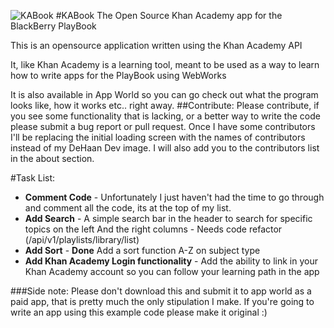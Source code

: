 ![KABook](https://github.com/levidehaan/KABook/blob/master/images/ka-86.png?raw=true)
#KABook
The Open Source Khan Academy app for the BlackBerry PlayBook

This is an opensource application written using the Khan Academy API

It, like Khan Academy is a learning tool, meant to be used as a way to learn how to write apps for the PlayBook using WebWorks

It is also available in App World so you can go check out what the program looks like, how it works etc.. right away.
##Contribute:
Please contribute, if you see some functionality that is lacking, or a better way to write the code please submit a bug report or pull request.
Once I have some contributors I'll be replacing the initial loading screen with the names of contributors instead of my DeHaan Dev image.
I will also add you to the contributors list in the about section.

#Task List:

* **Comment Code** - Unfortunately I just haven't had the time to go through and comment all the code, its at the top of my list.
* **Add Search** - A simple search bar in the header to search for specific topics on the left And the right columns - Needs code refactor (/api/v1/playlists/library/list)
* **Add Sort** - **Done** Add a sort function A-Z on subject type
* **Add Khan Academy Login functionality** - Add the ability to link in your Khan Academy account so you can follow your learning path in the app


###Side note:
Please don't download this and submit it to app world as a paid app, that is pretty much the only stipulation I make. 
If you're going to write an app using this example code please make it original :)
